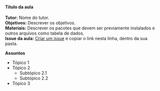 #### Título da aula

**Tutor:** Nome do tutor.  
**Objetivos:** Descrever os objetivos.  
**Materiais:** Descrever os pacotes que devem ser previamente instalados e outros arquivos como tabela de dados.  
**Issue da aula:** [Criar um issue](https://github.com/gabano/studyGroup/issues) e copiar o link  nesta linha, dentro da sua pasta.  

**Assuntos**  

* Tópico 1
* Tópico 2
  + Subtópico 2.1
  + Subtópico 2.2
* Tópico 3

